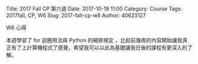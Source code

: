 Title: 2017 Fall CP 第六週
Date: 2017-10-19 11:00
Category: Course
Tags: 2017fall, CP, W6
Slug: 2017-fall-cp-w6
Author: 40623127

W6 心得

<!-- PELICAN_END_SUMMARY -->

本週學習了 for 迴圈用法與 Python 的縮排規定 ，比起前幾周的內容開始讓我真正有了上計算機程式了感覺，希望我可以以此為基礎讓我日後的課程有更深入的了解。


